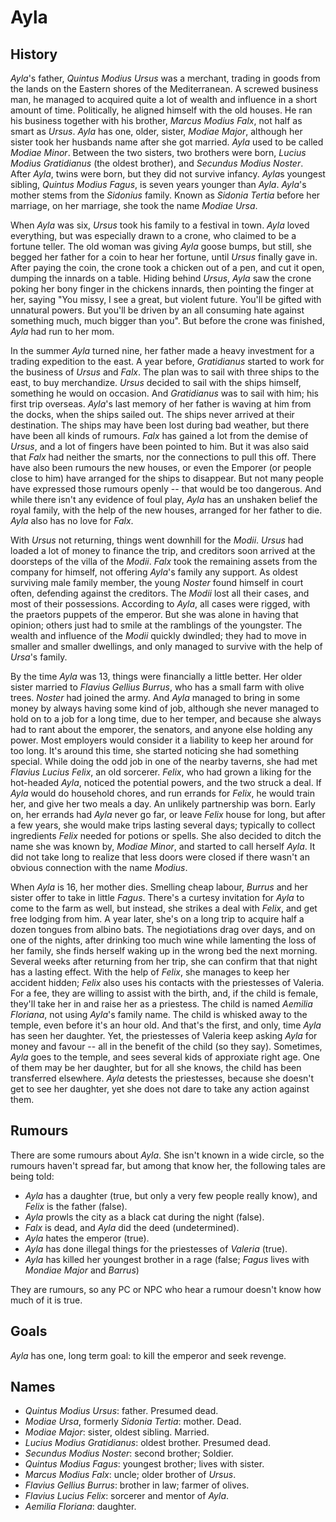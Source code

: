 # Ayla

## History

*Ayla*'s father, *Quintus Modius Ursus* was a merchant, trading in goods
from the lands on the Eastern shores of the Mediterranean. A screwed
business man, he managed to acquired quite a lot of wealth and influence
in a short amount of time. Politically, he aligned himself with the
old houses. He ran his business together with his brother, *Marcus
Modius Falx*, not half as smart as *Ursus*. *Ayla* has one, older, sister,
*Modiae Major*, although her sister took her husbands name after she got
married. *Ayla* used to be called *Modiae Minor*. Between the two sisters,
two brothers were born, *Lucius Modius Gratidianus* (the oldest brother),
and *Secundus Modius Noster*.  After *Ayla*, twins were born, but they
did not survive infancy. *Ayla*s youngest sibling, *Quintus Modius Fagus*,
is seven years younger than *Ayla*. *Ayla*'s mother stems from the *Sidonius*
family. Known as *Sidonia Tertia* before her marriage, on her marriage,
she took the name *Modiae Ursa*.


When *Ayla* was six, *Ursus* took his family to a festival in town. *Ayla*
loved everything, but was especially drawn to a crone, who claimed to be
a fortune teller. The old woman was giving *Ayla* goose bumps, but still,
she begged her father for a coin to hear her fortune, until *Ursus* finally
gave in. After paying the coin, the crone took a chicken out of a pen, and
cut it open, dumping the innards on a table. Hiding behind *Ursus*, *Ayla*
saw the crone poking her bony finger in the chickens innards, then pointing
the finger at her, saying "You missy, I see a great, but violent future.
You'll be gifted with unnatural powers. But you'll be driven by an all
consuming hate against something much, much bigger than you". But before
the crone was finished, *Ayla* had run to her mom.


In the summer *Ayla* turned nine, her father made a heavy investment for a
trading expedition to the east. A year before, *Gratidianus* started to
work for the business of *Ursus* and *Falx*. The plan was to sail with
three ships to the east, to buy merchandize.  *Ursus* decided to sail
with the ships himself, something he would on occasion. And *Gratidianus*
was to sail with him; his first trip overseas. *Ayla*'s last memory of her
father is waving at him from the docks, when the ships sailed out. The
ships never arrived at their destination. The ships may have been lost
during bad weather, but there have been all kinds of rumours. *Falx*
has gained a lot from the demise of *Ursus*, and a lot of fingers
have been pointed to him. But it was also said that *Falx* had neither
the smarts, nor the connections to pull this off. There have also been
rumours the new houses, or even the Emporer (or people close to him) have
arranged for the ships to disappear.  But not many people have expressed
those rumours openly -- that would be too dangerous. And while there
isn't any evidence of foul play, *Ayla* has an unshaken belief the royal
family, with the help of the new houses, arranged for her father to die.
*Ayla* also has no love for *Falx*.


With *Ursus* not returning, things went downhill for the *Modii*. *Ursus*
had loaded a lot of money to finance the trip, and creditors soon arrived
at the doorsteps of the villa of the *Modii*. *Falx* took the remaining
assets from the company for himself, not offering *Ayla*'s family any
support.  As oldest surviving male family member, the young *Noster*
found himself in court often, defending against the creditors. The *Modii*
lost all their cases, and most of their possessions. According to *Ayla*,
all cases were rigged, with the praetors puppets of the emperor. But
she was alone in having that opinion; others just had to smile at the
ramblings of the youngster.  The wealth and influence of the *Modii*
quickly dwindled; they had to move in smaller and smaller dwellings,
and only managed to survive with the help of *Ursa*'s family.


By the time *Ayla* was 13, things were financially a little better. Her
older sister married to *Flavius Gellius Burrus*, who has a small farm
with olive trees. *Noster* had joined the army. And *Ayla* managed to
bring in some money by always having some kind of job, although she
never managed to hold on to a job for a long time, due to her temper,
and because she always had to rant about the emporer, the senators,
and anyone else holding any power. Most employers would consider it a
liability to keep her around for too long. It's around this time, she
started noticing she had something special. While doing the odd job in
one of the nearby taverns, she had met *Flavius Lucius Felix*, an old
sorcerer.  *Felix*, who had grown a liking for the hot-headed *Ayla*,
noticed the potential powers, and the two struck a deal. If *Ayla* would
do household chores, and run errands for *Felix*, he would train her,
and give her two meals a day. An unlikely partnership was born. Early on,
her errands had *Ayla* never go far, or leave *Felix* house for long,
but after a few years, she would make trips lasting several days;
typically to collect ingredients *Felix* needed for potions or spells.
She also decided to ditch the name she was known by, *Modiae Minor*,
and started to call herself *Ayla*. It did not take long to realize that
less doors were closed if there wasn't an obvious connection with the name
*Modius*.


When *Ayla* is 16, her mother dies. Smelling cheap labour, *Burrus* and
her sister offer to take in little *Fagus*. There's a curtesy invitation
for *Ayla* to come to the farm as well, but instead, she strikes a deal
with *Felix*, and get free lodging from him. A year later, she's on a long
trip to acquire half a dozen tongues from albino bats. The negiotiations
drag over days, and on one of the nights, after drinking too much wine
while lamenting the loss of her family, she finds herself waking up in the
wrong bed the next morning. Several weeks after returning from her trip,
she can confirm that that night has a lasting effect. With the help of
*Felix*, she manages to keep her accident hidden; *Felix* also uses his
contacts with the priestesses of Valeria. For a fee, they are willing
to assist with the birth, and, if the child is female, they'll take her
in and raise her as a priestess. The child is named *Aemilia Floriana*,
not using *Ayla*'s family name. The child is whisked away to the temple,
even before it's an hour old. And that's the first, and only, time *Ayla*
has seen her daughter. Yet, the priestesses of Valeria keep asking *Ayla*
for money and favour -- all in the benefit of the child (so they say).
Sometimes, *Ayla* goes to the temple, and sees several kids of approxiate
right age. One of them may be her daughter, but for all she knows,
the child has been transferred elsewhere. *Ayla* detests the priestesses,
because she doesn't get to see her daughter, yet she does not dare to 
take any action against them.


## Rumours

There are some rumours about *Ayla*. She isn't known in a wide circle, so
the rumours haven't spread far, but among that know her, the following tales
are being told:

*  *Ayla*  has a daughter (true, but only a very few people really know), and *Felix* is the father (false).
*  *Ayla*  prowls the city as a black cat during the night (false).
*  *Falx*  is dead, and *Ayla* did the deed (undetermined).
*  *Ayla*  hates the emperor (true).
*  *Ayla*  has done illegal things for the priestesses of *Valeria* (true).
*  *Ayla*  has killed her youngest brother in a rage (false; *Fagus* lives with *Mondiae Major* and *Barrus*)

They are rumours, so any PC or NPC who hear a rumour doesn't know how much 
of it is true.


## Goals

*Ayla* has one, long term goal: to kill the emperor and seek revenge.


## Names

* *Quintus Modius Ursus*: father. Presumed dead.
* *Modiae Ursa*, formerly *Sidonia Tertia*: mother. Dead.
* *Modiae Major*: sister, oldest sibling. Married.
* *Lucius Modius Gratidianus*: oldest brother. Presumed dead.
* *Secundus Modius Noster*: second brother; Soldier.
* *Quintus Modius Fagus*: youngest brother; lives with sister.
* *Marcus Modius Falx*: uncle; older brother of *Ursus*.
* *Flavius Gellius Burrus*: brother in law; farmer of olives.
* *Flavius Lucius Felix*: sorcerer and mentor of *Ayla*.
* *Aemilia Floriana*: daughter.
